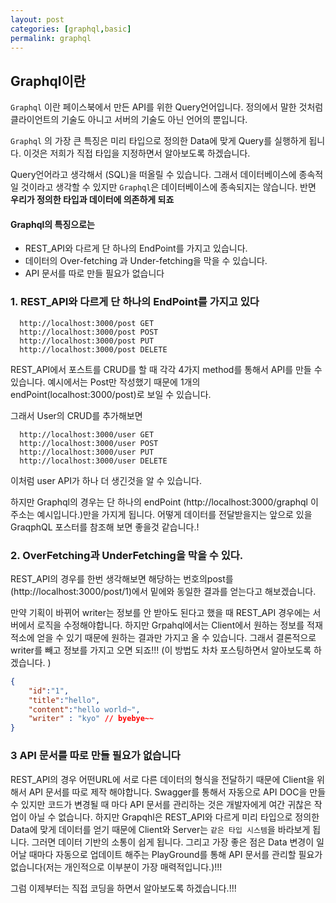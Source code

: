 ```yaml
---
layout: post
categories: [graphql,basic]
permalink: graphql
---
```



## Graphql이란

`Graphql` 이란 페이스북에서 만든 API를 위한 Query언어입니다. 정의에서 말한 것처럼 클라이언트의 기술도 아니고 서버의 기술도 아닌 언어의 뿐입니다.  

`Graphql` 의 가장 큰 특징은 미리 타입으로 정의한 Data에 맞게 Query를 실행하게 됩니다.  이것은 저희가 직접 타입을 지정하면서 알아보도록 하겠습니다.

Query언어라고 생각해서 (SQL)을 떠올릴 수 있습니다. 그래서 데이터베이스에 종속적일 것이라고 생각할 수 있지만 `Graphql`은 데이터베이스에 종속되지는 않습니다. 반면 **우리가 정의한 타입과 데이터에 의존하게 되죠**

#### Graphql의 특징으로는
- REST_API와 다르게 단 하나의 EndPoint를 가지고 있습니다. 
- 데이터의 Over-fetching 과 Under-fetching을 막을 수 있습니다.
- API 문서를 따로 만들 필요가 없습니다


### 1. REST_API와 다르게 단 하나의 EndPoint를 가지고 있다
```
  http://localhost:3000/post GET
  http://localhost:3000/post POST
  http://localhost:3000/post PUT
  http://localhost:3000/post DELETE
```
REST_API에서 포스트를 CRUD를 할 때 각각 4가지 method를 통해서 API를 만들 수 있습니다. 예시에서는 Post만 작성했기 때문에 1개의 endPoint(localhost:3000/post)로 보일 수 있습니다.

그래서 User의 CRUD를 추가해보면
```
  http://localhost:3000/user GET
  http://localhost:3000/user POST
  http://localhost:3000/user PUT
  http://localhost:3000/user DELETE
```

이처럼 user API가 하나 더 생긴것을 알 수 있습니다.

하지만 Graphql의 경우는 단 하나의 endPoint (http://localhost:3000/graphql 이 주소는 예시입니다.)만을 가지게 됩니다. 어떻게 데이터를 전달받을지는 앞으로 있을 GraqphQL 포스터를 참조해 보면 좋을것 같습니다.!

### 2. OverFetching과 UnderFetching을 막을 수 있다.

REST_API의 경우를 한번 생각해보면 해당하는 번호의post를 (http://localhost:3000/post/1)에서 밑에와 동일한 결과를 얻는다고 해보겠습니다.

만약 기획이 바뀌어 writer는 정보를 안 받아도 된다고 했을 때 REST_API 경우에는 서버에서 로직을 수정해야합니다. 하지만 Grpahql에서는 Client에서 원하는 정보를 적재적소에 얻을 수 있기 때문에 원하는 결과만 가지고 올 수 있습니다. 
그래서 결론적으로 writer를 빼고 정보를 가지고 오면 되죠!!! (이 방법도 차차 포스팅하면서 알아보도록 하겠습니다. )

```json
{
	"id":"1",
	"title":"hello",
	"content":"hello world~",
	"writer" : "kyo" // byebye~~
}
```

### 3 API 문서를 따로 만들 필요가 없습니다

REST_API의 경우 어떤URL에 서로 다른 데이터의 형식을 전달하기 때문에 Client을 위해서 API 문서를 따로 제작 해야합니다. Swagger를 통해서 자동으로 API DOC을 만들 수 있지만 코드가 변경될 때 마다 API 문서를 관리하는 것은 개발자에게 여간 귀찮은 작업이 아닐 수 없습니다. 하지만 Grapqhl은 REST_API와 다르게 미리 타입으로 정의한 Data에 맞게 데이터를 얻기 때문에 Client와 Server는 `같은 타입 시스템`을 바라보게 됩니다. 그러면 데이터 기반의 소통이 쉽게 됩니다. 그리고 가장 좋은 점은 Data 변경이 일어날 때마다 자동으로 업데이트 해주는 PlayGround를 통해 API 문서를 관리할 필요가 없습니다(저는 개인적으로 이부분이 가장 매력적입니다.)!!!

그럼 이제부터는 직접 코딩을 하면서 알아보도록 하겠습니다.!!!